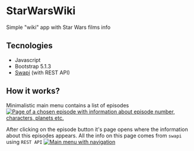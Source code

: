 # StarWarsWiki
Simple "wiki" app with Star Wars films info

## Tecnologies
- Javascript
- Bootstrap 5.1.3
- [Swapi](https://swapi.dev/) (with REST API)

## How it works?
Minimalistic main menu contains a list of episodes
[![Page of a chosen episode with information about episode number, characters, planets etc.](https://i.postimg.cc/rsjXg7dp/2022-08-22-17-18-54.png)](https://postimg.cc/rRDPwnN6)

After clicking on the episode button it's page opens where the information about this episodes appears. All the info on this page comes from `swapi` using `REST API` 
[![Main menu with navigation](https://i.postimg.cc/J0153FVK/2022-08-22-17-17-05.png)](https://postimg.cc/2bKWr25B)
